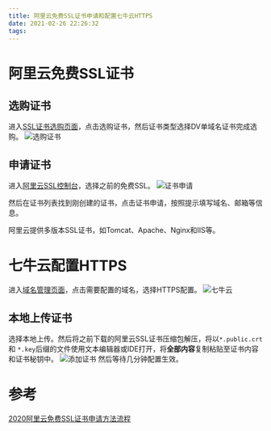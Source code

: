 ```yaml
---
title: 阿里云免费SSL证书申请和配置七牛云HTTPS
date: 2021-02-26 22:26:32
tags:
---
```

# 阿里云免费SSL证书
## 选购证书

进入[SSL证书选购页面](https://www.aliyun.com/product/security/markets/aliyun/product/cas?spm=5176.12825654.h2v3icoap.635.e9392c4aHaG07V)，点击选购证书，然后证书类型选择DV单域名证书完成选购。
![选购证书](https://zqfile.banzheshenghuo.com/20210426220512.png)

## 申请证书

进入[阿里云SSL控制台](https://yundun.console.aliyun.com/?spm=a2c6h.12873639.0.0.6a3e45f8I5eLYa&p=cas#/overview/)，选择之前的免费SSL。
![证书申请](https://zqfile.banzheshenghuo.com/20210426220729.png)

然后在证书列表找到刚创建的证书，点击证书申请，按照提示填写域名、邮箱等信息。

阿里云提供多版本SSL证书，如Tomcat、Apache、Nginx和IIS等。

# 七牛云配置HTTPS

进入[域名管理页面](https://portal.qiniu.com/cdn/domain)，点击需要配置的域名，选择HTTPS配置。
![七牛云](https://zqfile.banzheshenghuo.com/20210426210215.png)

## 本地上传证书

选择本地上传。然后将之前下载的阿里云SSL证书压缩包解压，将以`*.public.crt`和 `*.key`后缀的文件使用文本编辑器或IDE打开，将**全部内容**复制粘贴至证书内容和证书秘钥中。
![添加证书](https://zqfile.banzheshenghuo.com/20210426210403.png)
然后等待几分钟配置生效。

# 参考
[2020阿里云免费SSL证书申请方法流程](https://developer.aliyun.com/article/766913)